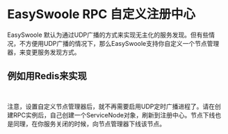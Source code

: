 # EasySwoole RPC 自定义注册中心

EasySwoole 默认为通过UDP广播的方式来实现无主化的服务发现。但有些情况，不方便用UDP广播的情况下，那么EasySwoole支持你自定义一个节点管理器，来变更服务发现方式。

## 例如用Redis来实现
```php



```
注意，设置自定义节点管理器后，就不再需要启用UDP定时广播进程了。请在创建RPC实例后，自己创建一个ServiceNode对象，刷新到注册中心。节点下线也是同理，在你服务关闭的时候，向节点管理器下线该节点。
